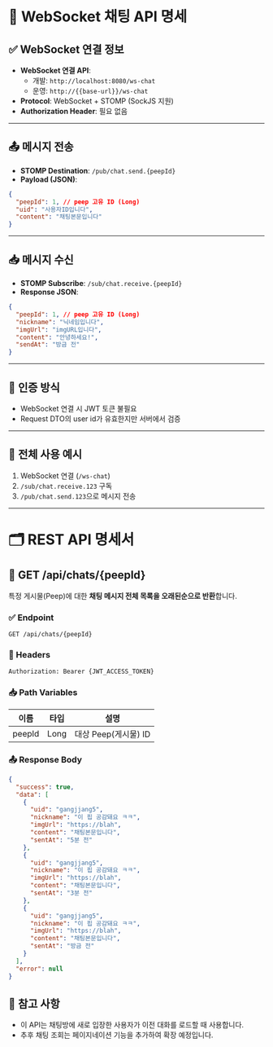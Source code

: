 # 📡 WebSocket 채팅 API 명세

## ✅ WebSocket 연결 정보

- **WebSocket 연결 API**:  
  - 개발: `http://localhost:8080/ws-chat`  
  - 운영: `http://{{base-url}}/ws-chat`
- **Protocol**: WebSocket + STOMP (SockJS 지원)
- **Authorization Header**: 필요 없음

---

## 📤 메시지 전송

- **STOMP Destination**: `/pub/chat.send.{peepId}`
- **Payload (JSON)**:
```json
{
  "peepId": 1, // peep 고유 ID (Long)
  "uid": "사용자ID입니다",
  "content": "채팅본문입니다"
}
```

---

## 📥 메시지 수신

- **STOMP Subscribe**: `/sub/chat.receive.{peepId}`
- **Response JSON**:
```json
{
  "peepId": 1, // peep 고유 ID (Long)
  "nickname": "닉네임입니다",
  "imgUrl": "imgURL입니다",
  "content": "안녕하세요!",
  "sendAt": "방금 전"
}
```

---

## 🔐 인증 방식

- WebSocket 연결 시 JWT 토큰 불필요
- Request DTO의 user id가 유효한지만 서버에서 검증

---

## 🧪 전체 사용 예시

1. WebSocket 연결 (`/ws-chat`)
2. `/sub/chat.receive.123` 구독
3. `/pub/chat.send.123`으로 메시지 전송

---

# 🗂️ REST API 명세서

## 📘 GET /api/chats/{peepId}

특정 게시물(Peep)에 대한 **채팅 메시지 전체 목록을 오래된순으로 반환**합니다.

### ✅ Endpoint

```
GET /api/chats/{peepId}
```

### 🔐 Headers

```
Authorization: Bearer {JWT_ACCESS_TOKEN}
```

### 📥 Path Variables

| 이름     | 타입   | 설명                  |
|----------|--------|-----------------------|
| peepId   | Long   | 대상 Peep(게시물) ID |

### 📤 Response Body

```json
{
  "success": true,
  "data": [
    {
      "uid": "gangjjang5",
      "nickname": "이 핍 공감돼요 ㅋㅋ",
      "imgUrl": "https://blah",
      "content": "채팅본문입니다",
      "sentAt": "5분 전"
    },
    {
      "uid": "gangjjang5",
      "nickname": "이 핍 공감돼요 ㅋㅋ",
      "imgUrl": "https://blah",
      "content": "채팅본문입니다",
      "sentAt": "3분 전"
    },
    {
      "uid": "gangjjang5",
      "nickname": "이 핍 공감돼요 ㅋㅋ",
      "imgUrl": "https://blah",
      "content": "채팅본문입니다",
      "sentAt": "방금 전"
    }
  ],
  "error": null
}
```

## 📎 참고 사항

- 이 API는 채팅방에 새로 입장한 사용자가 이전 대화를 로드할 때 사용합니다.
- 추후 채팅 조회는 페이지네이션 기능을 추가하여 확장 예정입니다.

